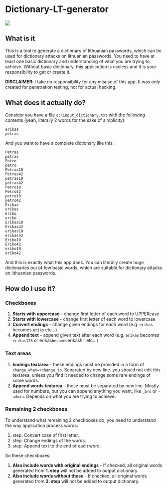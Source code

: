 # Dictionary-LT-generator

<img src="http://i67.tinypic.com/53pwsz.png">

## What is it
This is a tool to generate a dictionary of lithuanian passwords, which can be used for dictionary attacks on lithuanian passwords. You need to have at least one basic dictionary and understanding of what you are trying to achieve. Without basic dictionary, this application is useless and it is your responsibility to get or create it.

__DISCLAIMER__: I take no responsibility for any misuse of this app. It was only created for penetration testing, not for actual hacking.

## What does it actually do?

Consider you have a file `c:\input_dictionary.txt` with the following contents (yeah, literally 2 words for the sake of simplicity):
```
erikas
petras
```

And you want to have a complete dictionary like this:
```
Petras
petras
Petro
petro
Petras10
Petras42
petras10
petras42
Petro10
Petro42
petro10
petro42
Erikas
erikas
Eriko
eriko
Erikas10
Erikas42
erikas10
erikas42
Eriko10
Eriko42
eriko10
eriko42
```

And this is exactly what this app does. You can literally create huge dictionaries out of few basic words, which are suitable for dictionary attacks on lithuanian passwords.

## How do I use it?

### Checkboxes
1. __Starts with uppercase__ - change first letter of each word to UPPERcase
2. __Starts with lowercase__ - change first letter of each word to lowercase
3. __Convert endings__ - change given endings for each word (e.g. `erikas` becomes `eriko` etc...)
4. __Append text__ - append given text after each word (e.g. `erikas` becomes `erikas123` or erikas` becomes `erikas!!!` etc...)

### Text areas
1. __Endings textarea__ - these endings must be provided in a form of `change_what=>change_to`. Separated by new line. you should not edit this textarea, unless you find it needed to change some rare endings of some words.
2. __Append words textarea__ - these must be separated by new line. Mostly used for numbers, but you can append anything you want, like `_bro` or `-admin`. Depends on what you are trying to achieve.

### Remaining 2 checkboxes
To understand what remaining 2 checkboxes do, you need to understand the way application process words:
1. step: Convert case of first letter.
2. step: Change endings of the words.
3. step: Append text to the end of each word.

So these checkboxes:
1. __Also include words with original endings__ - If checked, all original words generated from __1. step__ will not be added to output dictionary.
2. __Also include words without these__ - If checked, all original words generated from __2. step__ will not be added to output dictionary.
